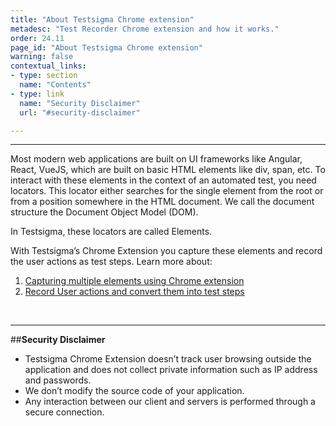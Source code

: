 ```yaml
---
title: "About Testsigma Chrome extension"
metadesc: "Test Recorder Chrome extension and how it works."
order: 24.11
page_id: "About Testsigma Chrome extension"
warning: false
contextual_links:
- type: section
  name: "Contents"
- type: link
  name: "Security Disclaimer"
  url: "#security-disclaimer"

---
```


---

Most modern web applications are built on UI frameworks like Angular, React, VueJS, which are built on basic HTML elements like div, span, etc. To interact with these elements in the context of an automated test, you need locators. This locator either searches for the single element from the root or from a position somewhere in the HTML document. We call the document structure the Document Object Model (DOM).

In Testsigma, these locators are called Elements.

With Testsigma’s Chrome Extension you capture these elements and record the user actions as test steps. Learn more about:

1. [Capturing multiple elements using Chrome extension](https://testsigma.com/elements/web-apps/record-multiple-elements/)
2. [Record User actions and convert them into test steps](https://testsigma.com/tutorials/test-cases/web-applications/build-tests-using-recorder/)

<br>

---
##**Security Disclaimer**

* Testsigma Chrome Extension doesn’t  track user browsing outside the application and does not collect private information such as IP address and passwords.
* We don’t modify the source code of your application.
* Any interaction between our client and servers is performed through a secure connection.



